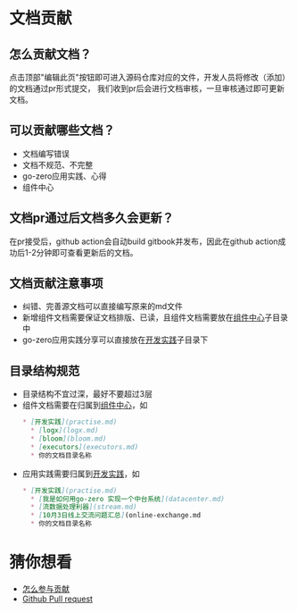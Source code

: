 # 文档贡献

## 怎么贡献文档？
点击顶部"编辑此页"按钮即可进入源码仓库对应的文件，开发人员将修改（添加）的文档通过pr形式提交，
我们收到pr后会进行文档审核，一旦审核通过即可更新文档。

## 可以贡献哪些文档？
* 文档编写错误
* 文档不规范、不完整
* go-zero应用实践、心得
* 组件中心

## 文档pr通过后文档多久会更新？
在pr接受后，github action会自动build gitbook并发布，因此在github action成功后1-2分钟即可查看更新后的文档。

## 文档贡献注意事项
* 纠错、完善源文档可以直接编写原来的md文件
* 新增组件文档需要保证文档排版、已读，且组件文档需要放在[组件中心](component-center.md)子目录中
* go-zero应用实践分享可以直接放在[开发实践](practise.md)子目录下

## 目录结构规范
* 目录结构不宜过深，最好不要超过3层
* 组件文档需要在归属到[组件中心](component-center.md)，如
  ```markdown
  * [开发实践](practise.md)
    * [logx](logx.md)
    * [bloom](bloom.md)
    * [executors](executors.md)
    * 你的文档目录名称
  ```
* 应用实践需要归属到[开发实践](practise.md)，如
  ```markdown
  * [开发实践](practise.md)
    * [我是如何用go-zero 实现一个中台系统](datacenter.md)
    * [流数据处理利器](stream.md)
    * [10月3日线上交流问题汇总](online-exchange.md
    * 你的文档目录名称
  ```

# 猜你想看
* [怎么参与贡献](join-us.md)
* [Github Pull request](https://docs.github.com/en/github/collaborating-with-issues-and-pull-requests/proposing-changes-to-your-work-with-pull-requests)


